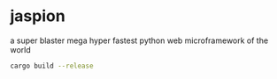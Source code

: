 # jaspion
a super blaster mega hyper fastest python web microframework of the world


```bash
cargo build --release
```